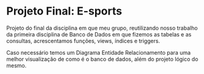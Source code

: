 # Projeto Final: E-sports

Projeto do final da disciplina em que meu grupo, reutilizando nosso trabalho da primeira disciplina de Banco de Dados em que fizemos as tabelas e as consultas, acrescentamos funções, views, índices e triggers.

Caso necessário temos um Diagrama Entidade Relacionamento para uma melhor visualização de como é o banco de dados, além do projeto lógico do mesmo.